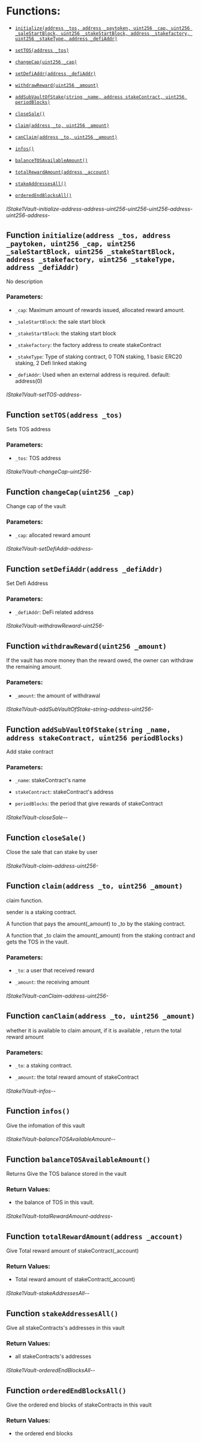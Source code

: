 # Functions:

- [`initialize(address _tos, address _paytoken, uint256 _cap, uint256 _saleStartBlock, uint256 _stakeStartBlock, address _stakefactory, uint256 _stakeType, address _defiAddr)`](#IStake1Vault-initialize-address-address-uint256-uint256-uint256-address-uint256-address-)

- [`setTOS(address _tos)`](#IStake1Vault-setTOS-address-)

- [`changeCap(uint256 _cap)`](#IStake1Vault-changeCap-uint256-)

- [`setDefiAddr(address _defiAddr)`](#IStake1Vault-setDefiAddr-address-)

- [`withdrawReward(uint256 _amount)`](#IStake1Vault-withdrawReward-uint256-)

- [`addSubVaultOfStake(string _name, address stakeContract, uint256 periodBlocks)`](#IStake1Vault-addSubVaultOfStake-string-address-uint256-)

- [`closeSale()`](#IStake1Vault-closeSale--)

- [`claim(address _to, uint256 _amount)`](#IStake1Vault-claim-address-uint256-)

- [`canClaim(address _to, uint256 _amount)`](#IStake1Vault-canClaim-address-uint256-)

- [`infos()`](#IStake1Vault-infos--)

- [`balanceTOSAvailableAmount()`](#IStake1Vault-balanceTOSAvailableAmount--)

- [`totalRewardAmount(address _account)`](#IStake1Vault-totalRewardAmount-address-)

- [`stakeAddressesAll()`](#IStake1Vault-stakeAddressesAll--)

- [`orderedEndBlocksAll()`](#IStake1Vault-orderedEndBlocksAll--)

###### IStake1Vault-initialize-address-address-uint256-uint256-uint256-address-uint256-address-

## Function `initialize(address _tos, address _paytoken, uint256 _cap, uint256 _saleStartBlock, uint256 _stakeStartBlock, address _stakefactory, uint256 _stakeType, address _defiAddr)`

No description

### Parameters:

- `_cap`:  Maximum amount of rewards issued, allocated reward amount.

- `_saleStartBlock`:  the sale start block

- `_stakeStartBlock`:  the staking start block

- `_stakefactory`: the factory address to create stakeContract

- `_stakeType`:  Type of staking contract, 0 TON staking, 1 basic ERC20 staking, 2 Defi linked staking

- `_defiAddr`: Used when an external address is required. default: address(0)

###### IStake1Vault-setTOS-address-

## Function `setTOS(address _tos)`

Sets TOS address

### Parameters:

- `_tos`:  TOS address

###### IStake1Vault-changeCap-uint256-

## Function `changeCap(uint256 _cap)`

Change cap of the vault

### Parameters:

- `_cap`:  allocated reward amount

###### IStake1Vault-setDefiAddr-address-

## Function `setDefiAddr(address _defiAddr)`

Set Defi Address

### Parameters:

- `_defiAddr`: DeFi related address

###### IStake1Vault-withdrawReward-uint256-

## Function `withdrawReward(uint256 _amount)`

If the vault has more money than the reward owed, the owner can withdraw the remaining amount.

### Parameters:

- `_amount`: the amount of withdrawal

###### IStake1Vault-addSubVaultOfStake-string-address-uint256-

## Function `addSubVaultOfStake(string _name, address stakeContract, uint256 periodBlocks)`

 Add stake contract

### Parameters:

- `_name`: stakeContract's name

- `stakeContract`: stakeContract's address

- `periodBlocks`: the period that give rewards of stakeContract

###### IStake1Vault-closeSale--

## Function `closeSale()`

 Close the sale that can stake by user

###### IStake1Vault-claim-address-uint256-

## Function `claim(address _to, uint256 _amount)`

claim function.

sender is a staking contract.

A function that pays the amount(_amount) to _to by the staking contract.

A function that _to claim the amount(_amount) from the staking contract and gets the TOS in the vault.

### Parameters:

- `_to`: a user that received reward

- `_amount`: the receiving amount

###### IStake1Vault-canClaim-address-uint256-

## Function `canClaim(address _to, uint256 _amount)`

whether it is available to claim amount, if it is available , return the total reward amount

### Parameters:

- `_to`:  a staking contract.

- `_amount`: the total reward amount of stakeContract

###### IStake1Vault-infos--

## Function `infos()`

Give the infomation of this vault

###### IStake1Vault-balanceTOSAvailableAmount--

## Function `balanceTOSAvailableAmount()`

Returns Give the TOS balance stored in the vault

### Return Values:

- the balance of TOS in this vault.

###### IStake1Vault-totalRewardAmount-address-

## Function `totalRewardAmount(address _account)`

Give Total reward amount of stakeContract(_account)

### Return Values:

- Total reward amount of stakeContract(_account)

###### IStake1Vault-stakeAddressesAll--

## Function `stakeAddressesAll()`

Give all stakeContracts's addresses in this vault

### Return Values:

- all stakeContracts's addresses

###### IStake1Vault-orderedEndBlocksAll--

## Function `orderedEndBlocksAll()`

Give the ordered end blocks of stakeContracts in this vault

### Return Values:

- the ordered end blocks
